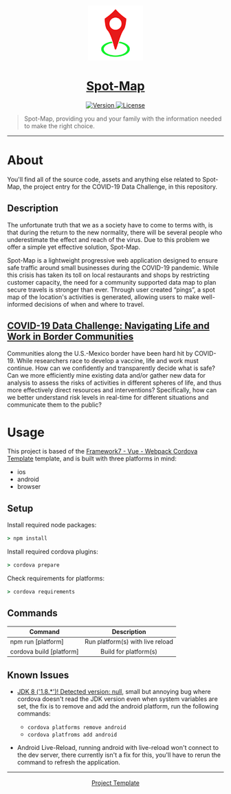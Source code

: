 <p align="center">
	<a href="https://github.com/ClarkThyLord/Spot-Map">
		<img width="128px" src="./src/static/Spot-Map.svg?sanitize=true" alt="" />
		<h1 align="center">
			Spot-Map
		</h1>
	</a>
</p>

<p align="center">
	<a href="https://github.com/ClarkThyLord/Spot-Map/releases">
		<img src="https://img.shields.io/badge/Version-0.0.0-green.svg" alt="Version">
	</a>
	<a href="https://github.com/ClarkThyLord/Spot-Map/blob/master/LICENSE">
		<img src="https://img.shields.io/badge/License-MIT-brightgreen.svg" alt="License">
	</a>
</p>

> Spot-Map, providing you and your family with the information needed to make the right choice.

---

# About
You'll find all of the source code, assets and anything else related to Spot-Map, the project entry for the COVID-19 Data Challenge, in this repository.

## Description
The unfortunate truth that we as a society have to come to terms with, is that during the return to the new normality, there will be several people who underestimate the effect and reach of the virus. Due to this problem we offer a simple yet effective solution, Spot-Map.

Spot-Map is a lightweight progressive web application designed to ensure safe traffic around small businesses during the COVID-19 pandemic. While this crisis has taken its toll on local restaurants and shops by restricting customer capacity, the need for a community supported data map to plan secure travels is stronger than ever. Through user created “pings”, a spot map of the location's activities is generated, allowing users to make well-informed decisions of when and where to travel.

## [COVID-19 Data Challenge: Navigating Life and Work in Border Communities](https://mexico.ucsd.edu/initiatives/border-solutions/data-challenge.html)

Communities along the U.S.-Mexico border have been hard hit by COVID-19. While researchers race to develop a vaccine, life and work must continue. How can we confidently and transparently decide what is safe? Can we more efficiently mine existing data and/or gather new data for analysis to assess the risks of activities in different spheres of life, and thus more effectively direct resources and interventions? Specifically, how can we better understand risk levels in real-time for different situations and communicate them to the public?

# Usage
This project is based of the [Framework7 - Vue - Webpack Cordova Template](https://github.com/caiobiodere/cordova-template-framework7-vue-webpack) template, and is built with three platforms in mind:
 - ios
 - android
 - browser

## Setup
Install required node packages:
```cmd
> npm install
```

Install required cordova plugins:
```cmd
> cordova prepare
```

Check requirements for platforms:
```cmd
> cordova requirements
```

## Commands
| Command | Description |
| ------- |:-----------:|
| npm run [platform] | Run platform(s) with live reload |
| cordova build [platform] | Build for platform(s) |

## Known Issues
 - [JDK 8 ('1.8.*')! Detected version: null](https://github.com/apache/cordova-android/issues/1040), small but annoying bug where cordova doesn't read the JDK version even when system variables are set, the fix is to remove and add the android platform, run the following commands:
   - `cordova platforms remove android`
   - `cordova platfroms add android`

 - Android Live-Reload, running android with live-reload won't connect to the dev server, there currently isn't a fix for this, you'll have to rerun the command to refresh the application.

---

<p align="center">
	<a href="https://github.com/caiobiodere/cordova-template-framework7-vue-webpack" style="vertical-align: middle;">
		Project Template
	</a>
</platform>
